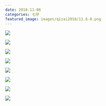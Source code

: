```yaml
---
date: 2018-11-06
categories: 七仔
featured_image: images/qizai2018/11.6-8.png
---
```


![](/images/qizai2018/11.6-1.jpg)

![](/images/qizai2018/11.6-2.jpg)

![](/images/qizai2018/11.6-3.jpg)

![](/images/qizai2018/11.6-4.jpg)

![](/images/qizai2018/11.6-5.jpg)

![](/images/qizai2018/11.6-6.jpg)

![](/images/qizai2018/11.6-7.jpg)

![](/images/qizai2018/11.6-8.png)
